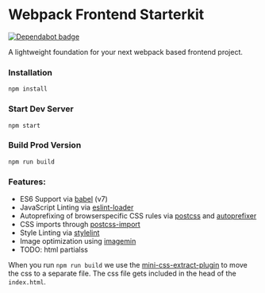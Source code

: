# Webpack Frontend Starterkit

[![Dependabot badge](https://flat.badgen.net/dependabot/wbkd/webpack-starter?icon=dependabot)](https://dependabot.com/)

A lightweight foundation for your next webpack based frontend project.

### Installation

```
npm install
```

### Start Dev Server

```
npm start
```

### Build Prod Version

```
npm run build
```

### Features:

- ES6 Support via [babel](https://babeljs.io/) (v7)
- JavaScript Linting via [eslint-loader](https://github.com/MoOx/eslint-loader)
- Autoprefixing of browserspecific CSS rules via [postcss](https://postcss.org/) and [autoprefixer](https://github.com/postcss/autoprefixer)
- CSS imports through [postcss-import](https://github.com/postcss/postcss-import)
- Style Linting via [stylelint](https://stylelint.io/)
- Image optimization using [imagemin](https://www.npmjs.com/package/image-minimizer-webpack-plugin)
- TODO: html partialss

When you run `npm run build` we use the [mini-css-extract-plugin](https://github.com/webpack-contrib/mini-css-extract-plugin) to move the css to a separate file. The css file gets included in the head of the `index.html`.
